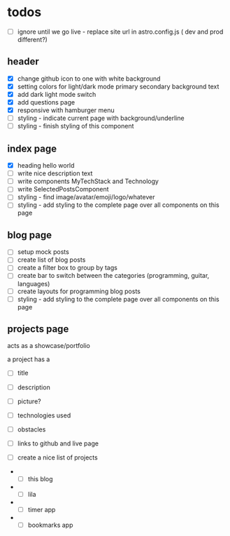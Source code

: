 # todos

- [ ] ignore until we go live - replace site url in astro.config.js ( dev and prod different?)
  
## header

- [x] change github icon to one with white background
- [x] setting colors for light/dark mode primary secondary background text
- [x] add dark light mode switch
- [x] add questions page
- [x] responsive with hamburger menu
- [ ] styling - indicate current page with background/underline
- [ ] styling - finish styling of this component

## index page

- [x] heading hello world
- [ ] write nice description text
- [ ] write components MyTechStack and Technology
- [ ] write SelectedPostsComponent
- [ ] styling - find image/avatar/emoji/logo/whatever
- [ ] styling - add styling to the complete page over all components on this page

## blog page

- [ ] setup mock posts
- [ ] create list of blog posts
- [ ] create a filter box to group by tags
- [ ] create bar to switch between the categories (programming, guitar, languages)
- [ ] create layouts for programming blog posts
- [ ] styling - add styling to the complete page over all components on this page

## projects page

acts as a showcase/portfolio

a project has a 
- [ ] title
- [ ] description
- [ ] picture?
- [ ] technologies used
- [ ] obstacles
- [ ] links to github and live page

- [ ] create a nice list of projects
- - [ ] this blog
- - [ ] lila
- - [ ] timer app
- - [ ] bookmarks app
